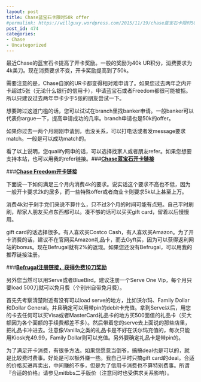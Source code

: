 ```yaml
---
layout: post
title: Chase蓝宝石卡限时50k offer
#permalink: https://willguxy.wordpress.com/2015/11/19/chase蓝宝石卡限时50k-offer/index.html
post_id: 474
categories: 
- Chase
- Uncategorized
---
```


最近Chase的蓝宝石卡提高了开卡奖励。一般的奖励为40k UR积分，消费要求为4k美刀。现在消费要求不变，开卡奖励提高到了50k。

需要注意的是，Chase自家的UR卡都变得相对难申请了。如果您过去两年之内开卡超过5张（无论什么银行的信用卡），申请蓝宝石或者Freedom都很可能被拒。所以只建议过去两年申卡少于5张的朋友尝试一下。

想要跨过这道门槛的话，您可以试试在branch里找banker申请。一般banker可以代表你argue一下，提高申请成功的几率。branch申请也是50k的offer。

如果你过去一两个月刚刚申请到，也没关系，可以打电话或者发message要求match。一般是可以成功match的。

看了以上说明，您qualify网申的话，可以选择找家人或者朋友refer。如果您想要支持本站，也可以用我的refer链接。###**[Chase蓝宝石开卡链接](https://applynow.chase.com/FlexAppWeb/renderApp.do?PID=CFFD2&SPID=FGKQ&CELL=6RKJ&MSC=1518839478)**


###**[Chase Freedom开卡链接](https://applynow.chase.com/FlexAppWeb/renderApp.do?PID=CFFD2&SPID=FGKR&CELL=6RLH&MSC=1518309946)**

下面说一下如何满足三个月内消费4k的要求。说实话这个要求不高也不低，因为一般开卡要求2k的居多，而一些特殊offer或者商业卡则要求5k以上甚至上万。

消费4k对于剁手党们来说不算什么，只不过3个月的时间可能有点短。自己平时刷刷，帮家人朋友买点东西都可以。凑不够的话可以买买gift card，留着以后慢慢用。

gift card的话选择很多。有人喜欢买Costco Cash，有人喜欢买Amazon。为了开卡消费的话，建议不在官网买Amazon礼品卡，而去Gyft买，因为可以获得返利网站的bonus。现在Befrugal就有2%的返现。如果您还没有Befrugal，可以用我的推荐链接注册。

###**[Befrugal注册链接，获得免费10刀奖励](http://www.befrugal.com/referral/?ref=TXOQJGI)**

另外您当然可以用Serve或者BlueBird。建议注册一个Serve One Vip，每个月只要load 500刀就可以免月费（个别州自带免月费）。

首先先考察清楚附近有没有可以load serve的地方，比如沃尔玛、Family Dollar和Dollar General。并且确定可以用带pin的debit卡充值。拿到Serve以后，用您的卡去任何可以买Visa或者MasterCard礼品卡的地方买500面值的礼品卡（买大额因为各个面额的手续费都差不多）。然后带着您的serve去上面说的那些店里，把礼品卡冲进去。注意像Vanilla之类的礼品卡是不好在沃尔玛充值的，每次只能用Kiosk充49.99，Family Dollar则可以充值。另外要确定礼品卡是带pin的。

为了满足开卡消费，有很多方法。如果您愿意当倒爷，搞搞deal也是可以的，就是比较费时费事。好处是可以额外赚一些。我自己平时只搞gift card的deal。合适的价格买进再卖出，中间赚的不多，但是为了信用卡消费也不算特别费事。所谓『合适的价格』请参见mitbbs二手版价（注意同时也受供求关系影响）。